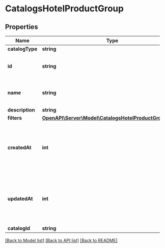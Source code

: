 # CatalogsHotelProductGroup

## Properties
Name | Type | Description | Notes
------------ | ------------- | ------------- | -------------
**catalogType** | **string** |  | 
**id** | **string** | ID of the hotel product group. | 
**name** | **string** | Name of hotel product group | [optional] 
**description** | **string** |  | [optional] 
**filters** | [**OpenAPI\Server\Model\CatalogsHotelProductGroupFilters**](CatalogsHotelProductGroupFilters.md) |  | 
**createdAt** | **int** | Unix timestamp in seconds of when catalog product group was created. | [optional] 
**updatedAt** | **int** | Unix timestamp in seconds of last time catalog product group was updated. | [optional] 
**catalogId** | **string** |  | 

[[Back to Model list]](../README.md#documentation-for-models) [[Back to API list]](../README.md#documentation-for-api-endpoints) [[Back to README]](../README.md)


